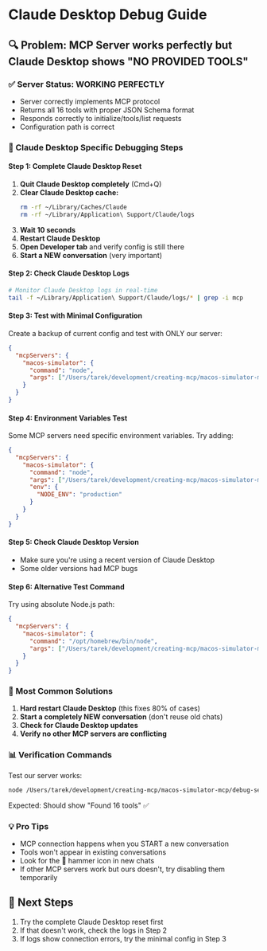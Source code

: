 # Claude Desktop Debug Guide

## 🔍 Problem: MCP Server works perfectly but Claude Desktop shows "NO PROVIDED TOOLS"

### ✅ Server Status: WORKING PERFECTLY
- Server correctly implements MCP protocol
- Returns all 16 tools with proper JSON Schema format
- Responds correctly to initialize/tools/list requests
- Configuration path is correct

### 🎯 Claude Desktop Specific Debugging Steps

#### Step 1: Complete Claude Desktop Reset
1. **Quit Claude Desktop completely** (Cmd+Q)
2. **Clear Claude Desktop cache:**
   ```bash
   rm -rf ~/Library/Caches/Claude
   rm -rf ~/Library/Application\ Support/Claude/logs
   ```
3. **Wait 10 seconds**
4. **Restart Claude Desktop**
5. **Open Developer tab** and verify config is still there
6. **Start a NEW conversation** (very important)

#### Step 2: Check Claude Desktop Logs
```bash
# Monitor Claude Desktop logs in real-time
tail -f ~/Library/Application\ Support/Claude/logs/* | grep -i mcp
```

#### Step 3: Test with Minimal Configuration
Create a backup of current config and test with ONLY our server:
```json
{
  "mcpServers": {
    "macos-simulator": {
      "command": "node",
      "args": ["/Users/tarek/development/creating-mcp/macos-simulator-mcp/build/index.js"]
    }
  }
}
```

#### Step 4: Environment Variables Test
Some MCP servers need specific environment variables. Try adding:
```json
{
  "mcpServers": {
    "macos-simulator": {
      "command": "node",
      "args": ["/Users/tarek/development/creating-mcp/macos-simulator-mcp/build/index.js"],
      "env": {
        "NODE_ENV": "production"
      }
    }
  }
}
```

#### Step 5: Check Claude Desktop Version
- Make sure you're using a recent version of Claude Desktop
- Some older versions had MCP bugs

#### Step 6: Alternative Test Command
Try using absolute Node.js path:
```json
{
  "mcpServers": {
    "macos-simulator": {
      "command": "/opt/homebrew/bin/node",
      "args": ["/Users/tarek/development/creating-mcp/macos-simulator-mcp/build/index.js"]
    }
  }
}
```

### 🚨 Most Common Solutions

1. **Hard restart Claude Desktop** (this fixes 80% of cases)
2. **Start a completely NEW conversation** (don't reuse old chats)
3. **Check for Claude Desktop updates**
4. **Verify no other MCP servers are conflicting**

### 📊 Verification Commands

Test our server works:
```bash
node /Users/tarek/development/creating-mcp/macos-simulator-mcp/debug-server.js
```

Expected: Should show "Found 16 tools" ✅

### 💡 Pro Tips

- MCP connection happens when you START a new conversation
- Tools won't appear in existing conversations
- Look for the 🔨 hammer icon in new chats
- If other MCP servers work but ours doesn't, try disabling them temporarily

## 🎯 Next Steps

1. Try the complete Claude Desktop reset first
2. If that doesn't work, check the logs in Step 2
3. If logs show connection errors, try the minimal config in Step 3
